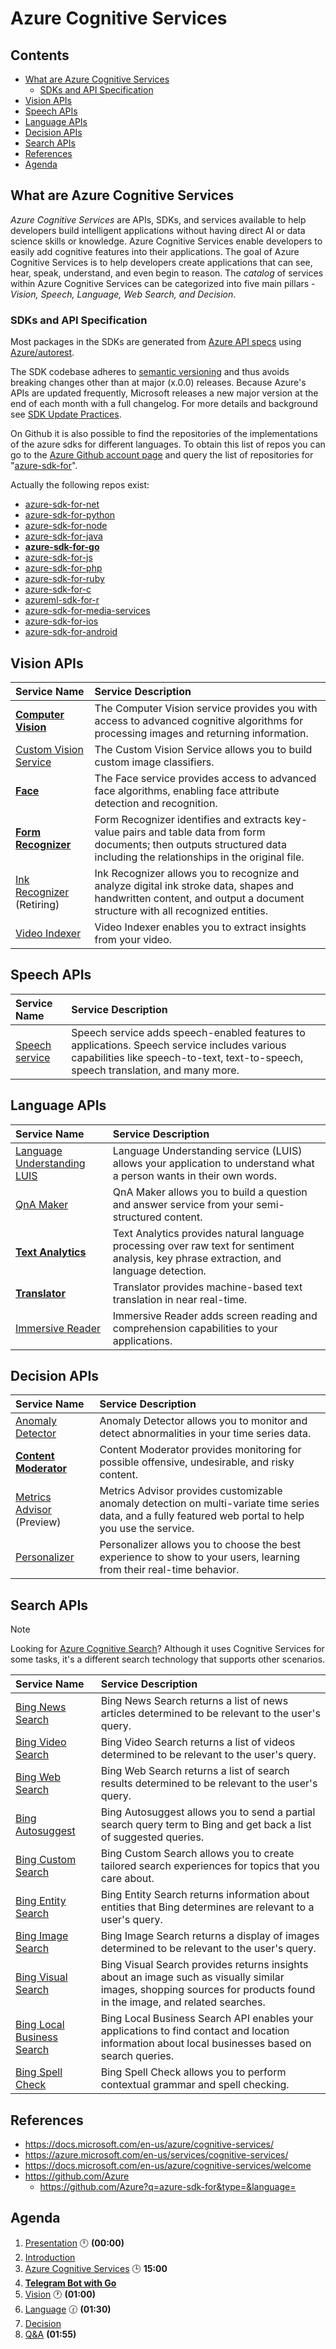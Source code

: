 # Azure Cognitive Services <!-- omit in TOC -->

## Contents <!-- omit in TOC -->

- [What are Azure Cognitive Services](#what-are-azure-cognitive-services)
  - [SDKs and API Specification](#sdks-and-api-specification)
- [Vision APIs](#vision-apis)
- [Speech APIs](#speech-apis)
- [Language APIs](#language-apis)
- [Decision APIs](#decision-apis)
- [Search APIs](#search-apis)
- [References](#references)
- [Agenda](#agenda)

## What are Azure Cognitive Services

*Azure Cognitive Services* are APIs, SDKs, and services available to help developers build intelligent applications without having direct AI or data science skills or knowledge.
Azure Cognitive Services enable developers to easily add cognitive features into their applications.
The goal of Azure Cognitive Services is to help developers create applications that can see, hear, speak, understand, and even begin to reason.
The *catalog* of services within Azure Cognitive Services can be categorized into five main pillars - *Vision, Speech, Language, Web Search, and Decision*.

### SDKs and API Specification

Most packages in the SDKs are generated from [Azure API specs](https://github.com/Azure/azure-rest-api-specs) using [Azure/autorest](https://github.com/Azure/autorest).

The SDK codebase adheres to [semantic versioning](https://semver.org/) and thus avoids breaking changes other than at major (x.0.0) releases.
Because Azure's APIs are updated frequently, Microsoft releases a new major version at the end of each month with a full changelog.
For more details and background see [SDK Update Practices](https://github.com/Azure/azure-sdk-for-go/wiki/SDK-Update-Practices).

On Github it is also possible to find the repositories of the implementations of the azure sdks for different languages.
To obtain this list of repos you can go to the [Azure Github account page](https://github.com/Azure) and query the list of repositories for "[azure-sdk-for](https://github.com/Azure?q=azure-sdk-for&type=&language=)".

Actually the following repos exist:

- [azure-sdk-for-net](https://github.com/Azure/azure-sdk-for-net)
- [azure-sdk-for-python](https://github.com/Azure/azure-sdk-for-python)
- [azure-sdk-for-node](https://github.com/Azure/azure-sdk-for-node)
- [azure-sdk-for-java](https://github.com/Azure/azure-sdk-for-java)
- **[azure-sdk-for-go](https://github.com/Azure/azure-sdk-for-go)**
- [azure-sdk-for-js](https://github.com/Azure/azure-sdk-for-js)
- [azure-sdk-for-php](https://github.com/Azure/azure-sdk-for-php)
- [azure-sdk-for-ruby](https://github.com/Azure/azure-sdk-for-ruby)
- [azure-sdk-for-c](https://github.com/Azure/azure-sdk-for-c)
- [azureml-sdk-for-r](https://github.com/Azure/azureml-sdk-for-r)
- [azure-sdk-for-media-services](https://github.com/Azure/azure-sdk-for-media-services)
- [azure-sdk-for-ios](https://github.com/Azure/azure-sdk-for-ios)
- [azure-sdk-for-android](https://github.com/Azure/azure-sdk-for-android)

<!-- 
List of APIS extracted from: https://github.com/MicrosoftDocs/azure-docs/blob/master/articles/cognitive-services/what-are-cognitive-services.md
-->

## Vision APIs

|Service Name|Service Description|
|:-----------|:------------------|
|**[Computer Vision](./computer-vision/index.yml "Computer Vision")**|The Computer Vision service provides you with access to advanced cognitive algorithms for processing images and returning information.|
|[Custom Vision Service](./custom-vision-service/overview.md "Custom Vision Service")|The Custom Vision Service allows you to build custom image classifiers.|
|**[Face](./face/index.yml "Face")**| The Face service provides access to advanced face algorithms, enabling face attribute detection and recognition.|
|**[Form Recognizer](./form-recognizer/index.yml "Form Recognizer")**|Form Recognizer identifies and extracts key-value pairs and table data from form documents; then outputs structured data including the relationships in the original file.|
|[Ink Recognizer](./ink-recognizer/index.yml "Ink Recognizer") (Retiring)|Ink Recognizer allows you to recognize and analyze digital ink stroke data, shapes and handwritten content, and output a document structure with all recognized entities.|
|[Video Indexer](../media-services/video-indexer/video-indexer-overview.md "Video Indexer")|Video Indexer enables you to extract insights from your video.|

## Speech APIs

|Service Name|Service Description|
|:-----------|:------------------|
|[Speech service](./speech-service/index.yml "Speech service")|Speech service adds speech-enabled features to applications. Speech service includes various capabilities like speech-to-text, text-to-speech, speech translation, and many more.|

<!--
|[Speaker Recognition API](./speech-service/speaker-recognition-overview.md "Speaker Recognition API") (Preview)|The Speaker Recognition API provides algorithms for speaker identification and verification.|
|[Bing Speech](./speech-service/how-to-migrate-from-bing-speech.md "Bing Speech") (Retiring)|The Bing Speech API provides you with an easy way to create speech-enabled features in your applications.|
|[Translator Speech](/azure/cognitive-services/translator-speech/ "Translator Speech") (Retiring)|Translator Speech is a machine translation service.|
-->

## Language APIs

|Service Name|Service Description|
|:-----------|:------------------|
|[Language Understanding LUIS](./luis/index.yml "Language Understanding")|Language Understanding service (LUIS) allows your application to understand what a person wants in their own words.|
|[QnA Maker](./qnamaker/index.yml "QnA Maker")|QnA Maker allows you to build a question and answer service from your semi-structured content.|
|**[Text Analytics](./text-analytics/index.yml "Text Analytics")**| Text Analytics provides natural language processing over raw text for sentiment analysis, key phrase extraction, and language detection.|
|**[Translator](./translator/index.yml "Translator")**|Translator provides machine-based text translation in near real-time.|
| [Immersive Reader](./immersive-reader/index.yml "Immersive Reader") | Immersive Reader adds screen reading and comprehension capabilities to your applications. |

## Decision APIs

|Service Name|Service Description|
|:-----------|:------------------|
|[Anomaly Detector](./anomaly-detector/index.yml "Anomaly Detector") |Anomaly Detector allows you to monitor and detect abnormalities in your time series data.|
|**[Content Moderator](./content-moderator/overview.md "Content Moderator")**|Content Moderator provides monitoring for possible offensive, undesirable, and risky content.|
|[Metrics Advisor](./metrics-advisor/index.yml) (Preview) | Metrics Advisor provides customizable anomaly detection on multi-variate time series data, and a fully featured web portal to help you use the service.|
|[Personalizer](./personalizer/index.yml "Personalizer")|Personalizer allows you to choose the best experience to show to your users, learning from their real-time behavior.|

## Search APIs

> [!NOTE]
> Looking for [Azure Cognitive Search](../search/index.yml)? Although it uses Cognitive Services for some tasks, it's a different search technology that supports other scenarios.

|Service Name|Service Description|
|:-----------|:------------------|
|[Bing News Search](/azure/cognitive-services/bing-news-search/ "Bing News Search")|Bing News Search returns a list of news articles determined to be relevant to the user's query.|
|[Bing Video Search](/azure/cognitive-services/Bing-Video-Search/ "Bing Video Search")|Bing Video Search returns a list of videos determined to be relevant to the user's query.|
|[Bing Web Search](./bing-web-search/index.yml "Bing Web Search")|Bing Web Search returns a list of search results determined to be relevant to the user's query.|
|[Bing Autosuggest](/azure/cognitive-services/Bing-Autosuggest "Bing Autosuggest")|Bing Autosuggest allows you to send a partial search query term to Bing and get back a list of suggested queries.|
|[Bing Custom Search](/azure/cognitive-services/bing-custom-search "Bing Custom Search")|Bing Custom Search allows you to create tailored search experiences for topics that you care about.|
|[Bing Entity Search](/azure/cognitive-services/bing-entities-search/ "Bing Entity Search")|Bing Entity Search returns information about entities that Bing determines are relevant to a user's query.|
|[Bing Image Search](/azure/cognitive-services/bing-image-search "Bing Image Search")|Bing Image Search returns a display of images determined to be relevant to the user's query.|
|[Bing Visual Search](/azure/cognitive-services/bing-visual-search "Bing Visual Search")|Bing Visual Search provides returns insights about an image such as visually similar images, shopping sources for products found in the image, and related searches.|
|[Bing Local Business Search](/azure/cognitive-services/bing-local-business-search/ "Bing Local Business Search")| Bing Local Business Search API enables your applications to find contact and location information about local businesses based on search queries.|
|[Bing Spell Check](/azure/cognitive-services/bing-spell-check/ "Bing Spell Check")|Bing Spell Check allows you to perform contextual grammar and spell checking.|


## References

- https://docs.microsoft.com/en-us/azure/cognitive-services/
- https://azure.microsoft.com/en-us/services/cognitive-services/
- https://docs.microsoft.com/en-us/azure/cognitive-services/welcome
- https://github.com/Azure
  - https://github.com/Azure?q=azure-sdk-for&type=&language=

## Agenda

1. [Presentation](01.presentation.md) :clock12: **(00:00)**
1. [Introduction](02.introduction.md)
1. [Azure Cognitive Services](03.azure-cognitive-services.md) :clock3: **15:00**
2. **[Telegram Bot with Go](04.tgbot-go.md)**
3. [Vision](05.vision.md) :clock1: **(01:00)**
4. [Language](06.language.md) :clock130: **(01:30)**
5. [Decision](07.decision.md)
6. [Q&A](08.q&a.md) **(01:55)**